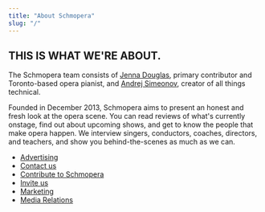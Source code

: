 ```yaml
---
title: "About Schmopera"
slug: "/"
---
```


## THIS IS WHAT WE'RE ABOUT.

The Schmopera team consists of [Jenna Douglas](/authors/jenna/), primary contributor and Toronto-based opera pianist, and [Andrej Simeonov](http://twitter.com/dr_drej/), creator of all things technical.

Founded in December 2013, Schmopera aims to present an honest and fresh look at the opera scene. You can read reviews of what's currently onstage, find out about upcoming shows, and get to know the people that make opera happen. We interview singers, conductors, coaches, directors, and teachers, and show you behind-the-scenes as much as we can.

- [Advertising](/about/advertising/)
- [Contact us](/about/contact/)
- [Contribute to Schmopera](/about/contribute/)
- [Invite us](/about/invite-us/)
- [Marketing](/about/marketing/)
- [Media Relations](/about/media-relations/)